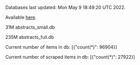 Databases last updated: Mon May  9 18:49:20 UTC 2022. 

Available [here](https://github.com/cbeauhilton/ash-db/releases).


31M	abstracts_small.db

235M	abstracts_full.db

Current number of items in db:
[{"count(*)": 96904}]

Current number of scraped items in db:
[{"count(*)": 27922}]
